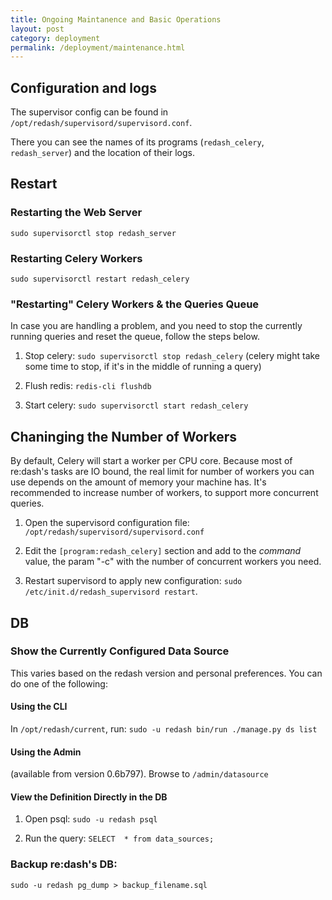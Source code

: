 ```yaml
---
title: Ongoing Maintanence and Basic Operations
layout: post
category: deployment
permalink: /deployment/maintenance.html
---
```


## Configuration and logs

The supervisor config can be found in `/opt/redash/supervisord/supervisord.conf`.

There you can see the names of its programs (`redash_celery`, `redash_server`) and the location of their logs.

## Restart

### Restarting the Web Server

`sudo supervisorctl stop redash_server`

### Restarting Celery Workers

`sudo supervisorctl restart redash_celery`

### "Restarting" Celery Workers & the Queries Queue

In case you are handling a problem, and you need to stop the currently running queries and reset the queue, follow the steps below.

1. Stop celery: `sudo supervisorctl stop redash_celery` (celery might take some time to stop, if it's in the middle of running a query)

2. Flush redis: `redis-cli flushdb`

3. Start celery: `sudo supervisorctl start redash_celery`

## Chaninging the Number of Workers

By default, Celery will start a worker per CPU core. Because most of re:dash's tasks are IO bound, the real limit for number of workers you can use depends on the amount of memory your machine has. It's recommended to increase number of workers, to support more concurrent queries.

1. Open the supervisord configuration file: `/opt/redash/supervisord/supervisord.conf`

2. Edit the `[program:redash_celery]` section and add to the _command_ value, the param "-c" with the number of concurrent workers you need.

3. Restart supervisord to apply new configuration: `sudo /etc/init.d/redash_supervisord restart`.

## DB

### Show the Currently Configured Data Source

This varies based on the redash version and personal preferences. 
You can do one of the following:

#### Using the CLI

In `/opt/redash/current`, run: `sudo -u redash bin/run ./manage.py ds list`

#### Using the Admin 

(available from version 0.6b797).
Browse to `/admin/datasource`

#### View the Definition Directly in the DB

1. Open psql: `sudo -u redash psql`

2. Run the query: `SELECT  * from data_sources;`

### Backup re:dash's DB:

`sudo -u redash pg_dump > backup_filename.sql`
